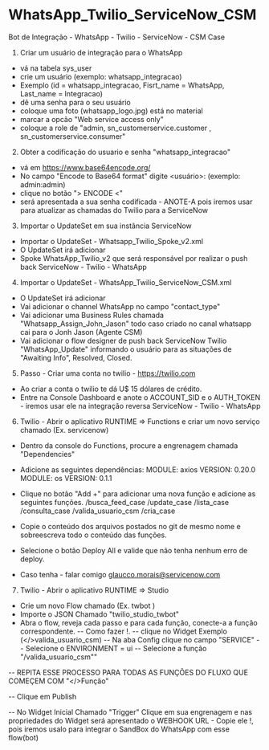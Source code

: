 # WhatsApp_Twilio_ServiceNow_CSM
Bot de Integração - WhatsApp - Twilio - ServiceNow - CSM Case

1) Criar um usuário de integração para o WhatsApp
-	vá na tabela sys_user
- crie um usuário (exemplo: whatsapp_integracao)
- Exemplo (id = whatsapp_integracao, Fisrt_name = WhatsApp, Last_name = Integracao)
- dê uma senha para o seu usuário
- coloque uma foto (whatsapp_logo.jpg) está no material
- marcar a opcão "Web service access only"
- coloque a role de "admin, sn_customerservice.customer , sn_customerservice.consumer"   

2) Obter a codificação do usuario e senha "whatsapp_integracao"
- vá em https://www.base64encode.org/ 
- No campo "Encode to Base64 format" digite  <usuário>:<senha>  (exemplo:  admin:admin)
- clique no botão "> ENCODE <"
- será apresentada a sua senha codificada - ANOTE-A pois iremos usar para atualizar as chamadas do Twilio para a ServiceNow


3) Importar o UpdateSet em sua instância ServiceNow
- Importar o UpdateSet - Whatsapp_Twilio_Spoke_v2.xml 
- O UpdateSet irá adicionar
- Spoke WhatsApp_Twilio_v2 que será responsável por realizar o push back ServiceNow - Twilio - WhatsApp

4) Importar o UpdateSet - WhatsApp_Twilio_ServiceNow_CSM.xml 
- O UpdateSet irá adicionar
- Vai adicionar o channel WhatsApp no campo "contact_type"
- Vai adicionar uma Business Rules chamada "Whatsapp_Assign_John_Jason" todo caso criado no canal whatsapp cai para o Jonh Jason (Agente CSM)
- Vai adicionar o flow designer de push back ServiceNow Twilio "WhatsApp_Update" informando o usuário para as situações de "Awaiting Info", Resolved, Closed.


5) Passo - Criar uma conta no twilio - https://twilio.com 
- Ao criar a conta o twilio te dá U$ 15 dólares de crédito.
- Entre na Console Dashboard e anote o ACCOUNT_SID e o AUTH_TOKEN - iremos usar ele na integração reversa ServiceNow - Twilio - WhatsApp

6) Twilio - Abrir o aplicativo RUNTIME => Functions e criar um novo serviço chamado (Ex. servicenow)
- Dentro da console do Functions, procure a engrenagem chamada "Dependencies"
- Adicione as seguintes dependências:
MODULE: axios VERSION: 0.20.0
MODULE: os    VERSION: 0.1.1

- Clique no botão "Add +" para adicionar uma nova função e adicione as seguintes funções.
/busca_feed_case
/update_case
/lista_case
/consulta_case
/valida_usuario_csm
/cria_case

- Copie o conteúdo dos arquivos postados no git de mesmo nome e sobreescreva todo o conteúdo das funções.
- Selecione o botão Deploy All e valide que não tenha nenhum erro de deploy.
- Caso tenha - falar comigo glaucco.morais@servicenow.com

7) Twilio - Abrir o aplicativo RUNTIME => Studio
- Crie um novo Flow chamado (Ex. twbot )
- Importe o JSON Chamado "twilio_studio_twbot"
- Abra o flow, reveja cada passo e para cada função, conecte-a a função correspondente.
-- Como fazer !.
-- clique no Widget Exemplo (</>valida_usuario_csm)
-- Na aba Config clique no campo "SERVICE"
-- Selecione o ENVIRONMENT = ui 
-- Selecione a função "/valida_usuario_csm""

-- REPITA ESSE PROCESSO PARA TODAS AS FUNÇÕES DO FLUXO QUE COMEÇEM COM "</>Função"

-- Clique em Publish

-- No Widget Inicial Chamado "Trigger" Clique em sua engrenagem e nas propriedades do Widget será apresentado o WEBHOOK URL - Copie ele !, pois iremos usalo para integrar o SandBox do WhatsApp com esse flow(bot)
